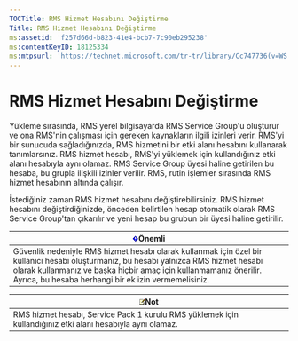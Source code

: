 ```yaml
---
TOCTitle: RMS Hizmet Hesabını Değiştirme
Title: RMS Hizmet Hesabını Değiştirme
ms:assetid: 'f257d66d-b823-41e4-bcb7-7c90eb295238'
ms:contentKeyID: 18125334
ms:mtpsurl: 'https://technet.microsoft.com/tr-tr/library/Cc747736(v=WS.10)'
---
```


RMS Hizmet Hesabını Değiştirme
==============================

Yükleme sırasında, RMS yerel bilgisayarda RMS Service Group'u oluşturur ve ona RMS'nin çalışması için gereken kaynakların ilgili izinleri verir. RMS'yi bir sunucuda sağladığınızda, RMS hizmetini bir etki alanı hesabını kullanarak tanımlarsınız. RMS hizmet hesabı, RMS'yi yüklemek için kullandığınız etki alanı hesabıyla aynı olamaz. RMS Service Group üyesi haline getirilen bu hesaba, bu grupla ilişkili izinler verilir. RMS, rutin işlemler sırasında RMS hizmet hesabının altında çalışır.

İstediğiniz zaman RMS hizmet hesabını değiştirebilirsiniz. RMS hizmet hesabını değiştirdiğinizde, önceden belirtilen hesap otomatik olarak RMS Service Group'tan çıkarılır ve yeni hesap bu grubun bir üyesi haline getirilir.

| ![](/security-updates/images/Cc747736.Important(WS.10).gif)Önemli                                                                                                                                                                                        |
|---------------------------------------------------------------------------------------------------------------------------------------------------------------------------------------------------------------------------------------------------------------------|
| Güvenlik nedeniyle RMS hizmet hesabı olarak kullanmak için özel bir kullanıcı hesabı oluşturmanız, bu hesabı yalnızca RMS hizmet hesabı olarak kullanmanız ve başka hiçbir amaç için kullanmamanız önerilir. Ayrıca, bu hesaba herhangi bir ek izin vermemelisiniz. |

| ![](/security-updates/images/Cc747736.note(WS.10).gif)Not                                       |
|------------------------------------------------------------------------------------------------------------|
| RMS hizmet hesabı, Service Pack 1 kurulu RMS yüklemek için kullandığınız etki alanı hesabıyla aynı olamaz. |
